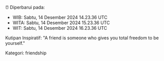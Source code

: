 ⏰ Diperbarui pada:
- WIB: Sabtu, 14 Desember 2024 14.23.36 UTC
- WITA: Sabtu, 14 Desember 2024 15.23.36 UTC
- WIT: Sabtu, 14 Desember 2024 16.23.36 UTC

Kutipan Inspiratif:
"A friend is someone who gives you total freedom to be yourself."


Kategori: friendship

